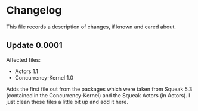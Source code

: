# Changelog

This file records a description of changes, if known and cared about.


## Update 0.0001

Affected files:

- Actors 1.1
- Concurrency-Kernel 1.0

Adds the first file out from the packages which were taken from Squeak 5.3
(contained in the Concurrency-Kernel) and the Squeak Actors (in Actors).
I just clean these files a little bit up and add it here.
